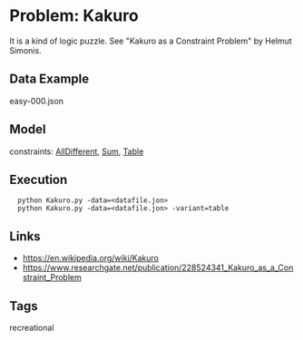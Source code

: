 # Problem: Kakuro

It is a kind of logic puzzle. See "Kakuro as a Constraint Problem" by Helmut Simonis.

## Data Example
  easy-000.json

## Model
  constraints: [AllDifferent](https://pycsp.org/documentation/constraints/AllDifferent), [Sum](https://pycsp.org/documentation/constraints/Sum), [Table](https://pycsp.org/documentation/constraints/Table)

## Execution
```
  python Kakuro.py -data=<datafile.jon>
  python Kakuro.py -data=<datafile.jon> -variant=table
```

## Links
 - https://en.wikipedia.org/wiki/Kakuro
 - https://www.researchgate.net/publication/228524341_Kakuro_as_a_Constraint_Problem

## Tags
  recreational
